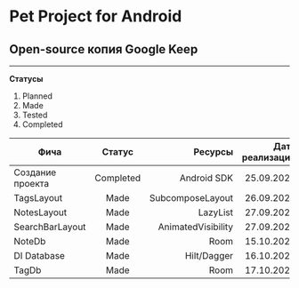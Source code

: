 # Pet Project for Android
## Open-source копия Google Keep 
____

**Статусы**
1. Planned
2. Made
3. Tested
4. Completed


| Фича | Статус | Ресурсы | Дата реализации |
|----------------|:---------:|----------------:|----------------:|
| Создание проекта | Completed | Android SDK | 25.09.2024 |
| TagsLayout | Made | SubcomposeLayout | 26.09.2024 |
| NotesLayout | Made | LazyList | 27.09.2024 |
| SearchBarLayout | Made | AnimatedVisibility | 27.09.2024 |
| NoteDb | Made | Room | 15.10.2024 |
| DI Database | Made | Hilt/Dagger | 16.10.2024 |
| TagDb | Made | Room | 17.10.2024 |
